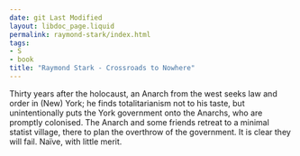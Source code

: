 ```yaml
---
date: git Last Modified
layout: libdoc_page.liquid
permalink: raymond-stark/index.html
tags:
- S
- book
title: "Raymond Stark - Crossroads to Nowhere"
---
```


Thirty years after the holocaust, an Anarch from the west seeks law and order in (New) York; he finds totalitarianism not to his taste, but unintentionally puts the York government onto the Anarchs, who are promptly colonised. The Anarch and some friends retreat to a minimal statist village, there to plan the overthrow of the government. It is clear they will fail. Naïve, with little merit.